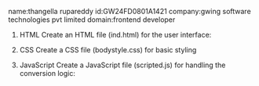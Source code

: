 name:thangella rupareddy
id:GW24FD0801A1421
company:gwing software technologies pvt limited 
domain:frontend developer

1. HTML
Create an HTML file (ind.html) for the user interface:


2. CSS
Create a CSS file (bodystyle.css) for basic styling
3. JavaScript
Create a JavaScript file (scripted.js) for handling the conversion logic:
